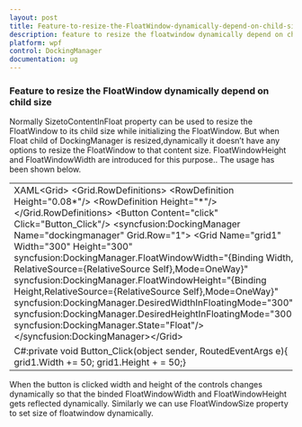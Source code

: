 ```yaml
---
layout: post
title: Feature-to-resize-the-FloatWindow-dynamically-depend-on-child-size
description: feature to resize the floatwindow dynamically depend on child size
platform: wpf
control: DockingManager
documentation: ug
---
```


### Feature to resize the FloatWindow dynamically depend on child size

Normally SizetoContentInFloat property can be used to resize the FloatWindow to its child size while initializing the FloatWindow. But when Float child of DockingManager is resized,dynamically it doesn’t have any options to resize the FloatWindow to that content size. FloatWindowHeight and FloatWindowWidth are introduced for this purpose.. The usage has been shown below.



<table>
<tr>
<td>
XAML&lt;Grid&gt;   &lt;Grid.RowDefinitions&gt;     &lt;RowDefinition Height="0.08*"/&gt;     &lt;RowDefinition Height="*"/&gt;   &lt;/Grid.RowDefinitions&gt;  &lt;Button Content="click" Click="Button_Click"/&gt;  &lt;syncfusion:DockingManager Name="dockingmanager" Grid.Row="1"&gt;    &lt;Grid Name="grid1" Width="300" Height="300" syncfusion:DockingManager.FloatWindowWidth="{Binding Width, RelativeSource={RelativeSource Self},Mode=OneWay}" syncfusion:DockingManager.FloatWindowHeight="{Binding Height,RelativeSource={RelativeSource Self},Mode=OneWay}" syncfusion:DockingManager.DesiredWidthInFloatingMode="300" syncfusion:DockingManager.DesiredHeightInFloatingMode="300"  syncfusion:DockingManager.State="Float"/&gt;  &lt;/syncfusion:DockingManager&gt;&lt;/Grid&gt;</td></tr>
<tr>
<td>
C#:private void Button_Click(object sender, RoutedEventArgs e){    grid1.Width += 50;    grid1.Height + = 50;}</td></tr>
</table>


When the button is clicked width and height of the controls changes dynamically so that the binded FloatWindowWidth and FloatWindowHeight gets reflected dynamically. Similarly we can use FloatWindowSize property to set size of floatwindow dynamically.

